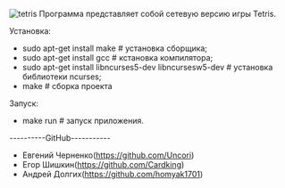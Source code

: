 ![tetris](/picture/Tetris.png)
Программа представляет собой сетевую версию игры Tetris.

Установка:
- sudo apt-get install make  # установка сборщика;
- sudo apt-get install gcc  # кстановка компилятора;
- sudo apt-get install libncurses5-dev libncursesw5-dev  # установка библиотеки ncurses;
- make  # сборка проекта


Запуск:
-  make run  # запуск приложения.

----------GitHub-----------
- Евгений Черненко(https://github.com/Uncori)
- Егор Шишкин(https://github.com/Cardking)
- Андрей Долгих(https://github.com/homyak1701)


